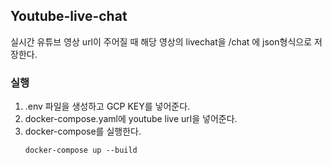 ## Youtube-live-chat
실시간 유튜브 영상 url이 주어질 때 해당 영상의 livechat을 /chat 에 json형식으로 저장한다.

### 실행
1. .env 파일을 생성하고 GCP KEY를 넣어준다.
2. docker-compose.yaml에 youtube live url을 넣어준다. 
3. docker-compose를 실행한다.
    ```
    docker-compose up --build
    ```